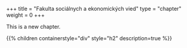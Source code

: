 +++
title = "Fakulta sociálnych a ekonomických vied"
type = "chapter"
weight = 0
+++

This is a new chapter.

{{% children containerstyle="div" style="h2" description=true %}}